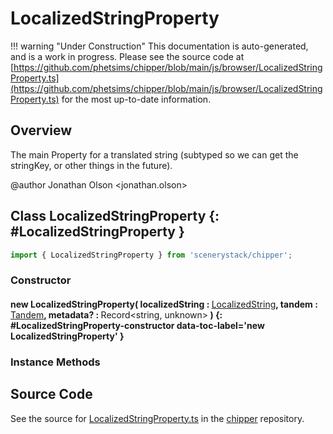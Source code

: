 # LocalizedStringProperty

!!! warning "Under Construction"
    This documentation is auto-generated, and is a work in progress. Please see the source code at
    [https://github.com/phetsims/chipper/blob/main/js/browser/LocalizedStringProperty.ts](https://github.com/phetsims/chipper/blob/main/js/browser/LocalizedStringProperty.ts) for the most up-to-date information.

## Overview

The main Property for a translated string (subtyped so we can get the stringKey, or other things in the future).

@author Jonathan Olson &lt;jonathan.olson&gt;

## Class LocalizedStringProperty {: #LocalizedStringProperty }


```js
import { LocalizedStringProperty } from 'scenerystack/chipper';
```
### Constructor

#### new LocalizedStringProperty( localizedString : <span style="font-weight: 400;">[LocalizedString](../chipper/LocalizedString.md)</span>, tandem : <span style="font-weight: 400;">[Tandem](../tandem/Tandem.md)</span>, metadata? : <span style="font-weight: 400;">Record&lt;<span style="color: hsla(calc(var(--md-hue) + 180deg),80%,40%,1);">string</span>, <span style="color: hsla(calc(var(--md-hue) + 180deg),80%,40%,1);">unknown</span>&gt;</span> ) {: #LocalizedStringProperty-constructor data-toc-label='new LocalizedStringProperty' }

### Instance Methods





## Source Code

See the source for [LocalizedStringProperty.ts](https://github.com/phetsims/chipper/blob/main/js/browser/LocalizedStringProperty.ts) in the [chipper](https://github.com/phetsims/chipper) repository.
